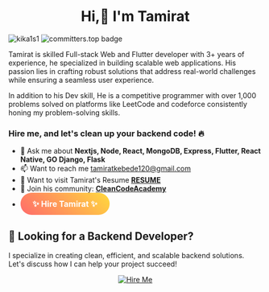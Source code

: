 
<h1 align="center">Hi,👋 I'm Tamirat </h1>
<span align="left"> <img src="https://komarev.com/ghpvc/?username=kika1s1&label=Profile%20views&color=0e75b6&style=flat" alt="kika1s1" /> </span>  <span align="left"> <img src="https://user-badge.committers.top/ethiopia/kika1s1.svg" alt="committers.top badge"> </span>
<p>Tamirat is skilled Full-stack Web and Flutter developer with 3+ years of experience, he specialized in building scalable web applications. His passion lies in crafting robust solutions that address real-world challenges while ensuring a seamless user experience.</p>


<p>In addition to his Dev skill, He is a competitive programmer with over 1,000 problems solved on platforms like LeetCode and codeforce consistently honing my problem-solving skills.</p>

<H3>Hire me, and let's clean up your backend code! 🔥</H3>


- 💬 Ask me about **Nextjs, Node, React, MongoDB, Express, Flutter, React Native, GO Django, Flask**
- 📫 Want to reach me tamiratkebede120@gmail.com
- 📄 Want to visit Tamirat's Resume [**RESUME**](https://flowcv.com/resume/7ov4mtn735/)
- 📡 Join his community: [**CleanCodeAcademy**](https://t.me/cleancodeacademy/)
- <a href="mailto:tamiratkebede120@gmail.com" style="display: inline-block; padding: 12px 24px; font-size: 16px; font-weight: bold; color: white; background: linear-gradient(45deg, #FF6B6B, #FFD93D); text-decoration: none; border-radius: 25px;">✨ Hire Tamirat ✨</a>

## 💼 Looking for a Backend Developer?
I specialize in creating clean, efficient, and scalable backend solutions. Let's discuss how I can help your project succeed!

<div align="center">
  <a href="mailto:tamiratkebede120@gmail.com">
    <img src="https://img.shields.io/badge/Hire_Me-Let's_Talk-blue?style=for-the-badge" alt="Hire Me">
  </a>
</div>






